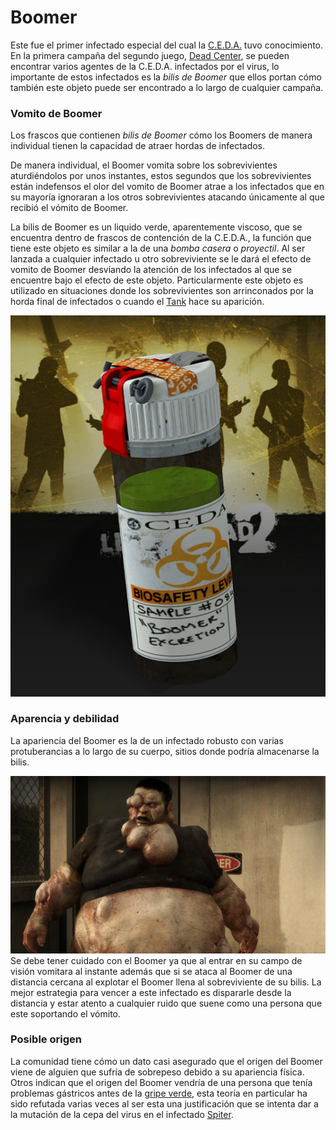 # Boomer

Este fue el primer infectado especial del cual la [C.E.D.A.](/blog/Gripe_Verde.md) tuvo conocimiento. En la primera campaña del segundo juego, [Dead Center](/blog/Dead_Center.md), se pueden encontrar varios agentes de la C.E.D.A. infectados por el virus, lo importante de estos infectados es la *bilis de Boomer* que ellos portan cómo también este objeto puede ser encontrado a lo largo de cualquier campaña.

### Vomito de Boomer

Los frascos que contienen *bilis de Boomer* cómo los Boomers de manera individual tienen la capacidad de atraer hordas de infectados.

De manera individual, el Boomer vomita sobre los sobrevivientes aturdiéndolos por unos instantes, estos segundos que los sobrevivientes están indefensos el olor del vomito de Boomer atrae a los infectados que en su mayoría ignoraran a los otros sobrevivientes atacando únicamente al que recibió el vómito de Boomer.

La bilis de Boomer es un liquido verde, aparentemente viscoso, que se encuentra dentro de frascos de contención de la C.E.D.A., la función que tiene este objeto es similar a la de una *bomba casera* o *proyectil*. Al ser lanzada a cualquier infectado u otro sobreviviente se le dará el efecto de vomito de Boomer desviando la atención de los infectados al que se encuentre bajo el efecto de este objeto. Particularmente este objeto es utilizado en situaciones donde los sobrevivientes son arrinconados por la horda final de infectados o cuando el [Tank](/blog/Tank.md) hace su aparición.

![Boomer bilis](/Img/Boomer-bilis.png)

### Aparencia y debilidad

La apariencia del Boomer es la de un infectado robusto con varias protuberancias a lo largo de su cuerpo, sitios donde podría almacenarse la bilis. 

![Boomer](/Img/Boomer.jpg)
Se debe tener cuidado con el Boomer ya que al entrar en su campo de visión vomitara al instante además que si se ataca al Boomer de una distancia cercana al explotar el Boomer llena al sobreviviente de su bilis. La mejor estrategia para vencer a este infectado es dispararle desde la distancia y estar atento a cualquier ruido que suene como una persona que este soportando el vómito. 

### Posible origen

La comunidad tiene cómo un dato casi asegurado que el origen del Boomer viene de alguien que sufría de sobrepeso debido a su apariencia física. Otros indican que el origen del Boomer vendría de una persona que tenía problemas gástricos antes de la [gripe verde](/blog/Gripe_Verde.md), esta teoría en particular ha sido refutada varias veces al ser esta una justificación que se intenta dar a la mutación de la cepa del virus en el infectado [Spiter](/blog/Spiter.md).